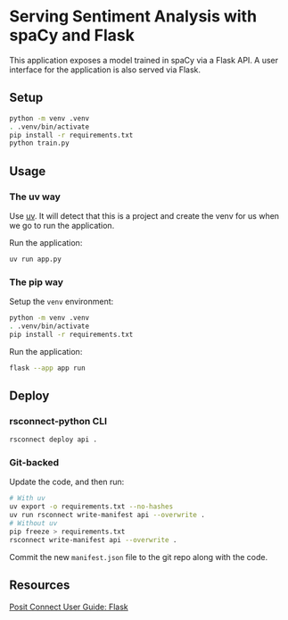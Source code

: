 # Serving Sentiment Analysis with spaCy and Flask

This application exposes a model trained in spaCy via a Flask API.
A user interface for the application is also served via Flask.

## Setup

```bash
python -m venv .venv
. .venv/bin/activate
pip install -r requirements.txt
python train.py
```

## Usage

### The uv way

Use [uv](https://github.com/astral-sh/uv). It will detect that this is a project and create the venv for us when we go to run the application. 

Run the application:

```bash
uv run app.py
```

### The pip way

Setup the `venv` environment:

```bash
python -m venv .venv
. .venv/bin/activate
pip install -r requirements.txt
```

Run the application:

```bash
flask --app app run
```

## Deploy

### rsconnect-python CLI

```bash
rsconnect deploy api .
```

### Git-backed

Update the code, and then run:

```bash
# With uv
uv export -o requirements.txt --no-hashes
uv run rsconnect write-manifest api --overwrite .
# Without uv
pip freeze > requirements.txt 
rsconnect write-manifest api --overwrite .
```

Commit the new `manifest.json` file to the git repo along with the code.

## Resources

[Posit Connect User Guide: Flask](https://docs.posit.co/connect/user/flask/)
